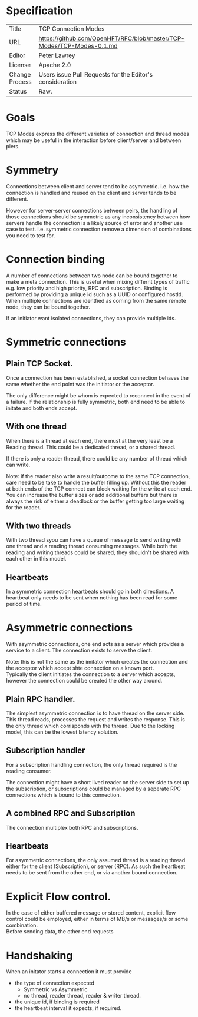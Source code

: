 # Specification

|         |                                                                                         |
|:------- | --------------------------------------------------------------------------------------- |
| Title   | TCP Connection Modes                                                      |
| URL  | https://github.com/OpenHFT/RFC/blob/master/TCP-Modes/TCP-Modes-0.1.md |
| Editor  | Peter Lawrey                                                                            |
| License | Apache 2.0                                                                              |
| Change Process | Users issue Pull Requests for the Editor's consideration                         |
| Status  | Raw.                                                                                    |

# Goals
TCP Modes express the different varieties of connection and thread modes which may be useful in the interaction before client/server and between piers.

# Symmetry
Connections between client and server tend to be asymmetric. i.e. how the connection is handled and reused on the client and server tends to be different.

However for server-server connections between peirs, the handling of those connections should be symmetric as any inconsistency
between how servers handle the connection is a likely source of error and another use case to test. i.e. symmetric connection remove a dimension
 of combinations you need to test for.
 
# Connection binding
A number of connections between two node can be bound together to make a meta connection.  This is useful when mixing differnt types of traffic e.g.
low priority and high priority, RPC and subscription. Binding is performed by providing a unique id such as a UUID or configured hostId. When multiple
connections are identfied as coming from the same remote node, they can be bound together.

If an initiator want isolated connections, they can provide multiple ids.
 
# Symmetric connections

## Plain TCP Socket.
Once a connection has been established, a socket connection behaves the same whether the end point was the initiator or the acceptor.

 The only difference might be whom is expected to reconnect in the event of a failure. If the relationship is fully symmetric, both end need to be able to
 initate and both ends accept.

## With one thread
When there is a thread at each end, there must at the very least be a Reading thread.  This could be a dedicated thread, or a shared thread.

 If there is only a reader thread, there could be any number of thread which can write.

 Note: if the reader also write a result/outcome to the same TCP connection, care need to be take to handle the buffer filling up.
 Without this the reader at both ends of the TCP connect can block waiting for the write at each end.  You can increase the buffer sizes
 or add additional buffers but there is always the risk of either a deadlock or the buffer getting too large waiting for the reader.

## With two threads
With two thread syou can have a queue of message to send writing with one thread and a reading thread consuming messages.
  While both the reading and writing threads could be shared, they shouldn't be shared with each other in this model.

## Heartbeats
In a symmetric connection heartbeats should go in both directions.  A heartbeat only needs to be sent when nothing has been read for
  some period of time.

# Asymmetric connections
With asymmetric connections, one end acts as a server which provides a service to a client.  The connection exists to serve the client.

Note: this is not the same as the imitator which creates the connection and the acceptor which accept shte connection on a known port.  
Typically the client initiates the connection to a server which accepts, however the connection could be created the other way around.

## Plain RPC handler.
The simplest asymmetric connection is to have thread on the server side. This thread reads, processes the request and writes the response. This is the
  only thread which corrisponds with the thread.  Due to the locking model, this can be the lowest latency solution.

## Subscription handler
For a subscription handling connection, the only thread required is the reading consumer.  

The connection might have a short lived reader on the server side to set up the subscription, or subscriptions could be managed by a seperate RPC connections
 which is bound to this connection.
 
## A combined RPC and Subscription
The connection multiplex both RPC and subscriptions.
 
## Heartbeats
For asymmetric connections, the only assumed thread is a reading thread either for the client (Subscription), or server (RPC). 
As such the heartbeat needs to be sent from the other end, or via another bound connection.

# Explicit Flow control.
In the case of either buffered message or stored content, explicit flow control could be employed, either in terms of MB/s or messages/s or some combination.  
Before sending data, the other end requests 

# Handshaking
When an initator starts a connection it must provide

- the type of connection expected
   - Symmetric vs Asymmetric
   - no thread, reader thread, reader & writer thread.
- the unique id, if binding is required
- the heartbeat interval it expects, if required.